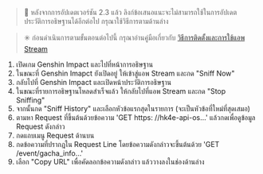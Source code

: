 > 📢 หลังจากการอัปเดตเวอร์ชัน 2.3 แล้ว ลิงก์ข้อเสนอแนะจะไม่สามารถใช้ในการอัปเดตประวัติการอธิษฐานได้อีกต่อไป กรุณาใช้วิธีการตามด้านล่าง

> ✳️ ก่อนดำเนินการตามขั้นตอนต่อไปนี้ กรุณาอ่านคู่มือเกี่ยวกับ [วิธีการติดตั้งและการใช้แอพ Stream](https://drive.google.com/file/d/14Q_6v60qLPunrpmA9Bf1KlvsKhaRyPzz/view?usp=sharing)


1. เปิดเกม Genshin Impact และไปที่หน้าการอธิษฐาน
2. ในขณะที่ Genshin Imapct ยังเปิดอยู่ ให้เข้าสู่แอพ Stream และกด "Sniff Now"
3. กลับไปที่ Genshin Impact และเปิดหน้าประวัติการอธิษฐาน
4. ในขณะที่รายการอธิษฐานโหลดสำเร็จแล้ว ให้กลับไปที่แอพ Stream และกด "Stop Sniffing"
5. จากนั้นกด "Sniff History" และเลือกหัวข้อแรกสุดในรายการ (จะเป็นหัวข้อที่ใหม่ที่สุดเสมอ)
6. ตามหา Request ที่ขึ้นต้นด้วยข้อความ 'GET https: //hk4e-api-os...' แล้วกดเพื่อดูข้อมูล Request ดังกล่าว
7. กดแถบเมนู Request ด้านบน
8. กดข้อความที่ปรากฎใน Request Line โดยข้อความดังกล่าวจะขึ้นต้นด้วย 'GET /event/gacha_info...'
9. เลือก "Copy URL" เพื่อคัดลอกข้อความดังกล่าว แล้ววางลงในช่องด้านล่าง